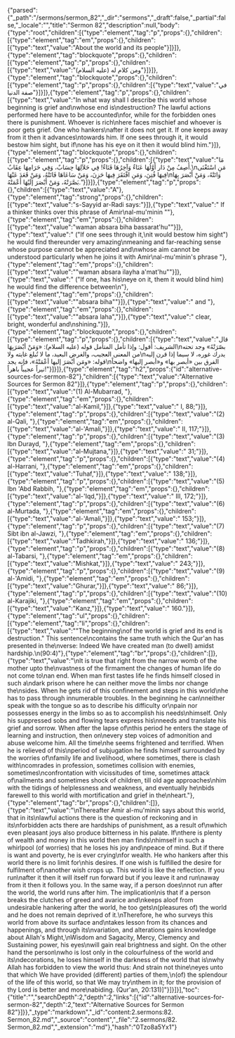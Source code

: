 {"parsed":{"_path":"/sermons/sermon_82","_dir":"sermons","_draft":false,"_partial":false,"_locale":"","title":"Sermon 82","description":null,"body":{"type":"root","children":[{"type":"element","tag":"p","props":{},"children":[{"type":"element","tag":"em","props":{},"children":[{"type":"text","value":"About the world and its people"}]}]},{"type":"element","tag":"blockquote","props":{},"children":[{"type":"element","tag":"p","props":{},"children":[{"type":"text","value":"ومن كلام له (عليه السلام)"}]}]},{"type":"element","tag":"blockquote","props":{},"children":[{"type":"element","tag":"p","props":{},"children":[{"type":"text","value":"في صفة الدنيا"}]}]},{"type":"element","tag":"p","props":{},"children":[{"type":"text","value":"In what way shall I describe this world whose beginning is grief and\nwhose end is\ndestruction? The lawful actions performed here have to be accounted\nfor, while for the forbidden ones there is punishment. Whoever is rich\nhere faces mischief and whoever is poor gets grief. One who hankers\nafter it does not get it. If one keeps away from it then it advances\ntowards him. If one sees through it, it would bestow him sight, but if\none has his eye on it then it would blind him."}]},{"type":"element","tag":"blockquote","props":{},"children":[{"type":"element","tag":"p","props":{},"children":[{"type":"text","value":"مَا أَصِفُ مِنْ دَار أَوَّلُهَا عَنَاءٌ وَآخِرُهَا فَنَاءٌ! فِي حَلاَلِهَا حِسَابٌ، وَفِي حَرَامِهَا عِقَابٌ.\nمَنِ اسْتَغْنَى فِيهَا فُتِنَ، وَمَنِ افْتَقَرَ فِيهَا حَزِنَ، وَمَنْ سَاعَاهَا فَاتَتْهُ، وَمَنْ قَعَدَ عَنْهَا\nوَاتَتْهُ، وَمَنْ أَبْصَرَ بِهَا بَصَّرَتْهُ، وَمَنْ أَبْصَرَ إلَيْهَا أَعْمَتْهُ."}]}]},{"type":"element","tag":"p","props":{},"children":[{"type":"text","value":"A"},{"type":"element","tag":"strong","props":{},"children":[{"type":"text","value":"s-Sayyid ar-Radi says:"}]},{"type":"text","value":" If a thinker thinks over this phrase of Amir\nal-mu'minin \""},{"type":"element","tag":"em","props":{},"children":[{"type":"text","value":"waman absara biha bassarat'hu\""}]},{"type":"text","value":" (\"If one sees through it,\nit would bestow him sight\") he would find thereunder very amazing\nmeaning and far-reaching sense whose purpose cannot be appreciated and\nwhose aim cannot be understood particularly when he joins it with Amir\nal-mu'minin's phrase "},{"type":"element","tag":"em","props":{},"children":[{"type":"text","value":"\"waman absara ilayha a'mat'hu\""}]},{"type":"text","value":" (\"If one, has his\neye on it, them it would blind him) he would find the difference between\n"},{"type":"element","tag":"em","props":{},"children":[{"type":"text","value":"\"absara biha\""}]},{"type":"text","value":" and "},{"type":"element","tag":"em","props":{},"children":[{"type":"text","value":"\"absara laha\","}]},{"type":"text","value":" clear, bright, wonderful and\nshining."}]},{"type":"element","tag":"blockquote","props":{},"children":[{"type":"element","tag":"p","props":{},"children":[{"type":"text","value":"قال الشريف: أقول: وإذا تأمل المتأمل قوله (عليه السلام): «وَمَنْ أبْصَرَبِهَا\nبصّرَتْهُ» وجد تحته من المعنى العجيب، والغرض البعيد، ما لا تُبلغ غايته ولا\nيدرك غوره، لا سيما إذا قرن إليه قوله: «ومَن أبْصَرَ إليها أعْمَتْهُ»، فإنه يجد\nالفرق بين «أبصر بها» و«أبصر إليها» واضحاً نيراً عجيباً باهراً!"}]}]},{"type":"element","tag":"h2","props":{"id":"alternative-sources-for-sermon-82"},"children":[{"type":"text","value":"Alternative Sources for Sermon 82"}]},{"type":"element","tag":"p","props":{},"children":[{"type":"text","value":"(1) Al-Mubarrad, "},{"type":"element","tag":"em","props":{},"children":[{"type":"text","value":"al-Kamil,"}]},{"type":"text","value":" I, 88;"}]},{"type":"element","tag":"p","props":{},"children":[{"type":"text","value":"(2) al-Qali, "},{"type":"element","tag":"em","props":{},"children":[{"type":"text","value":"al-'Amali,"}]},{"type":"text","value":" II, 117;"}]},{"type":"element","tag":"p","props":{},"children":[{"type":"text","value":"(3) Ibn Durayd, "},{"type":"element","tag":"em","props":{},"children":[{"type":"text","value":"al-Mujtana,"}]},{"type":"text","value":" 31;"}]},{"type":"element","tag":"p","props":{},"children":[{"type":"text","value":"(4) al-Harrani, "},{"type":"element","tag":"em","props":{},"children":[{"type":"text","value":"Tuhaf,"}]},{"type":"text","value":" 138;"}]},{"type":"element","tag":"p","props":{},"children":[{"type":"text","value":"(5) Ibn 'Abd Rabbih, "},{"type":"element","tag":"em","props":{},"children":[{"type":"text","value":"al-'Iqd,"}]},{"type":"text","value":" III, 172;"}]},{"type":"element","tag":"p","props":{},"children":[{"type":"text","value":"(6) al-Murtada, "},{"type":"element","tag":"em","props":{},"children":[{"type":"text","value":"al-'Amali,"}]},{"type":"text","value":" 153;"}]},{"type":"element","tag":"p","props":{},"children":[{"type":"text","value":"(7) Sibt ibn al-Jawzi, "},{"type":"element","tag":"em","props":{},"children":[{"type":"text","value":"Tadhkirah,"}]},{"type":"text","value":" 136;"}]},{"type":"element","tag":"p","props":{},"children":[{"type":"text","value":"(8) al-Tabarsi, "},{"type":"element","tag":"em","props":{},"children":[{"type":"text","value":"Mishkat,"}]},{"type":"text","value":" 243;"}]},{"type":"element","tag":"p","props":{},"children":[{"type":"text","value":"(9) al-'Amidi, "},{"type":"element","tag":"em","props":{},"children":[{"type":"text","value":"Ghurar,"}]},{"type":"text","value":" 86;"}]},{"type":"element","tag":"p","props":{},"children":[{"type":"text","value":"(10) al-Karajiki, "},{"type":"element","tag":"em","props":{},"children":[{"type":"text","value":"Kanz,"}]},{"type":"text","value":" 160."}]},{"type":"element","tag":"ul","props":{},"children":[{"type":"element","tag":"li","props":{},"children":[{"type":"text","value":"\"The beginning\nof the world is grief and its end is destruction.\" This sentence\ncontains the same truth which the Qur'an has presented in the\nverse: Indeed We have created man (to dwell) amidst hardship.\n(90:4)"},{"type":"element","tag":"br","props":{},"children":[]},{"type":"text","value":"\nIt is true that right from the narrow womb of the mother upto the\nvastness of the firmament the changes of human life do not come to\nan end. When man first tastes life he finds himself closed in such a\ndark prison where he can neither move the limbs nor change the\nsides. When he gets rid of this confinement and steps in this world\nhe has to pass through innumerable troubles. In the beginning he can\nneither speak with the tongue so as to describe his difficulty or\npain nor possesses energy in the limbs so as to accomplish his needs\nhimself. Only his suppressed sobs and flowing tears express his\nneeds and translate his grief and sorrow. When after the lapse of\nthis period he enters the stage of learning and instruction, then on\nevery step voices of admonition and abuse welcome him. All the time\nhe seems frightened and terrified. When he is relieved of this\nperiod of subjugation he finds himself surrounded by the worries of\nfamily life and livelihood, where sometimes, there is clash with\ncomrades in profession, sometimes collision with enemies, sometimes\nconfrontation with vicissitudes of time, sometimes attack of\nailments and sometimes shock of children, till old age approaches\nhim with the tidings of helplessness and weakness, and eventually he\nbids farewell to this world with mortification and grief in the\nheart."},{"type":"element","tag":"br","props":{},"children":[]},{"type":"text","value":"\nThereafter Amir al-mu'minin says about this world, that in its\nlawful actions there is the question of reckoning and in its\nforbidden acts there are hardships of punishment, as a result of\nwhich even pleasant joys also produce bitterness in his palate. If\nthere is plenty of wealth and money in this world then man finds\nhimself in such a whirlpool (of worries) that he loses his joy and\npeace of mind. But if there is want and poverty, he is ever crying\nfor wealth. He who hankers after this world there is no limit for\nhis desires. If one wish is fulfilled the desire for fulfilment of\nanother wish crops up. This world is like the reflection. If you run\nafter it then it will itself run forward but if you leave it and run\naway from it then it follows you. In the same way, if a person does\nnot run after the world, the world runs after him. The implication\nis that if a person breaks the clutches of greed and avarice and\nkeeps aloof from undesirable hankering after the world, he too gets\n(pleasures of) the world and he does not remain deprived of it.\nTherefore, he who surveys this world from above its surface and\ntakes lesson from its chances and happenings, and through its\nvariation, and alterations gains knowledge about Allah's Might,\nWisdom and Sagacity, Mercy, Clemency and Sustaining power, his eyes\nwill gain real brightness and sight. On the other hand the person\nwho is lost only in the colourfulness of the world and its\ndecorations, he loses himself in the darkness of the world that is\nwhy Allah has forbidden to view the world thus: And strain not thine\neyes unto that which We have provided (different) parties of them,\n(of) the splendour of the life of this world, so that We may try\nthem in it; for the provision of thy Lord is better and more\nabiding. (Qur'an, 20:131)]"}]}]}],"toc":{"title":"","searchDepth":2,"depth":2,"links":[{"id":"alternative-sources-for-sermon-82","depth":2,"text":"Alternative Sources for Sermon 82"}]}},"_type":"markdown","_id":"content:2.sermons:82. Sermon_82.md","_source":"content","_file":"2.sermons/82. Sermon_82.md","_extension":"md"},"hash":"0Tzo8a5Yx1"}